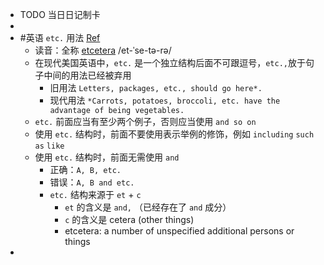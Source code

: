 - TODO  当日日记制卡
-
- #英语  `etc.` 用法 [Ref](https://www.grammarbook.com/blog/definitions/all-about-etc/)
	- 读音：全称 [etcetera](https://www.merriam-webster.com/dictionary/etcetera)  /et-ˈse-tə-rə/
	- 在现代美国英语中，`etc.` 是一个独立结构后面不可跟逗号，`etc.,`放于句子中间的用法已经被弃用
		- 旧用法 `Letters, packages, etc., should go here*.`
		- 现代用法 `*Carrots, potatoes, broccoli, etc. have the advantage of being vegetables.`
	- `etc.` 前面应当有至少两个例子，否则应当使用 `and so on`
	- 使用 `etc.` 结构时，前面不要使用表示举例的修饰，例如 `including` `such as` `like`
	- 使用 `etc.` 结构时，前面无需使用 `and`
		- 正确：`A, B, etc.`
		- 错误：`A, B and etc.`
		- `etc.` 结构来源于 `et` + `c`
			- `et` 的含义是 `and,` （已经存在了 `and` 成分）
			- `c` 的含义是 cetera (other things)
			- etcetera: a number of unspecified additional persons or things
-